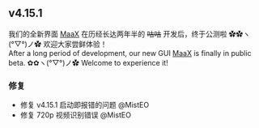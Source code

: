 ## v4.15.1

我们的全新界面 [MaaX](https://github.com/MaaAssistantArknights/MaaX/releases/latest) 在历经长达两年半的 ~~咕咕~~ 开发后，终于公测啦 ✿✿ヽ(°▽°)ノ✿ 欢迎大家尝鲜体验！  
After a long period of development, our new GUI [MaaX](https://github.com/MaaAssistantArknights/MaaX/releases/latest) is finally in public beta. ✿✿ヽ(°▽°)ノ✿ Welcome to experience it!

### 修复

- 修复 v4.15.1 启动即报错的问题 @MistEO
- 修复 720p 视频识别错误 @MistEO
